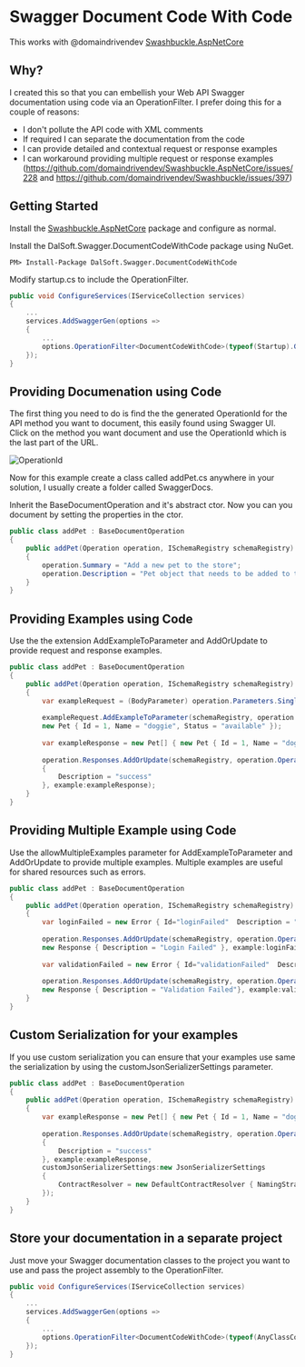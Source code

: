 # Swagger Document Code With Code

This works with @domaindrivendev [Swashbuckle.AspNetCore](https://github.com/domaindrivendev/Swashbuckle.AspNetCore)

## Why?
I created this so that you can embellish your Web API Swagger documentation using code via an OperationFilter. I prefer doing this for a couple of reasons:
* I don't pollute the API code with XML comments
* If required I can separate the documentation from the code 
* I can provide detailed and contextual request or response examples
* I can workaround providing multiple request or response examples (https://github.com/domaindrivendev/Swashbuckle.AspNetCore/issues/228
and https://github.com/domaindrivendev/Swashbuckle/issues/397)

## Getting Started 
Install the [Swashbuckle.AspNetCore](https://github.com/domaindrivendev/Swashbuckle.AspNetCore) package and configure as normal.

Install the DalSoft.Swagger.DocumentCodeWithCode package using NuGet.
```dos
PM> Install-Package DalSoft.Swagger.DocumentCodeWithCode
```
Modify startup.cs to include the OperationFilter.
```cs
public void ConfigureServices(IServiceCollection services)
{
    ...
    services.AddSwaggerGen(options =>
    {
        ...
        options.OperationFilter<DocumentCodeWithCode>(typeof(Startup).GetTypeInfo().Assembly);
    });
}
```

## Providing Documenation using Code

The first thing you need to do is find the the generated OperationId for the API method you want to document, this easily found using Swagger UI. Click on the method you want document and use the OperationId which is the last part of the URL.

![OperationId](http://www.dalsoft.co.uk/blog/wp-content/uploads/2017/01/swaggerOperationId.png)

Now for this example create a class called addPet.cs anywhere in your solution, I usually create a folder called SwaggerDocs.

Inherit the BaseDocumentOperation and it's abstract ctor. Now you can you document by setting the properties in the ctor.
```cs
public class addPet : BaseDocumentOperation
{
    public addPet(Operation operation, ISchemaRegistry schemaRegistry) : base(operation, schemaRegistry)
    {
        operation.Summary = "Add a new pet to the store";
        operation.Description = "Pet object that needs to be added to the store";
    }
}
```

## Providing Examples using Code
Use the the extension AddExampleToParameter and AddOrUpdate to provide request and response examples.

```cs
public class addPet : BaseDocumentOperation
{
    public addPet(Operation operation, ISchemaRegistry schemaRegistry) : base(operation, schemaRegistry)
    {
        var exampleRequest = (BodyParameter) operation.Parameters.Single(_ => _.Name == "body");
        
        exampleRequest.AddExampleToParameter(schemaRegistry, operation.OperationId, 
        new Pet { Id = 1, Name = "doggie", Status = "available" });
        
        var exampleResponse = new Pet[] { new Pet { Id = 1, Name = "doggie", Status = "available" } };
        
        operation.Responses.AddOrUpdate(schemaRegistry, operation.OperationId, "200", new Response
        {
            Description = "success"
        }, example:exampleResponse);
    }
}
```

## Providing Multiple Example using Code
Use the allowMultipleExamples parameter for AddExampleToParameter and AddOrUpdate to provide multiple examples. Multiple examples are useful for shared resources such as errors.
```cs
public class addPet : BaseDocumentOperation
{
    public addPet(Operation operation, ISchemaRegistry schemaRegistry) : base(operation, schemaRegistry)
    {
        var loginFailed = new Error { Id="loginFailed"  Description = "Login has Failed" };
            
        operation.Responses.AddOrUpdate(schemaRegistry, operation.OperationId, "401", 
        new Response { Description = "Login Failed" }, example:loginFailed, allowMultipleExamples:true);
        
        var validationFailed = new Error { Id="validationFailed"  Description = "Validation Failed" };
        
        operation.Responses.AddOrUpdate(schemaRegistry, operation.OperationId, "400",
        new Response { Description = "Validation Failed"}, example:validationFailed, allowMultipleExamples:true);
    }
}
```

## Custom Serialization for your examples
If you use custom serialization you can ensure that your examples use same the serialization by using the customJsonSerializerSettings parameter.
```cs
public class addPet : BaseDocumentOperation
{
    public addPet(Operation operation, ISchemaRegistry schemaRegistry) : base(operation, schemaRegistry)
    {
        var exampleResponse = new Pet[] { new Pet { Id = 1, Name = "doggie", Status = "available" } };
        
        operation.Responses.AddOrUpdate(schemaRegistry, operation.OperationId, "200", new Response
        {
            Description = "success"
        }, example:exampleResponse, 
        customJsonSerializerSettings:new JsonSerializerSettings 
        { 
            ContractResolver = new DefaultContractResolver { NamingStrategy = new SnakeCaseNamingStrategy() } 
        });
    }
}
```

## Store your documentation in a separate project
Just move your Swagger documentation classes to the project you want to use and pass the project assembly to the OperationFilter.
```cs
public void ConfigureServices(IServiceCollection services)
{
    ...
    services.AddSwaggerGen(options =>
    {
        ...
        options.OperationFilter<DocumentCodeWithCode>(typeof(AnyClassContainingTheDocumentation).GetTypeInfo().Assembly);
    });
}
```
